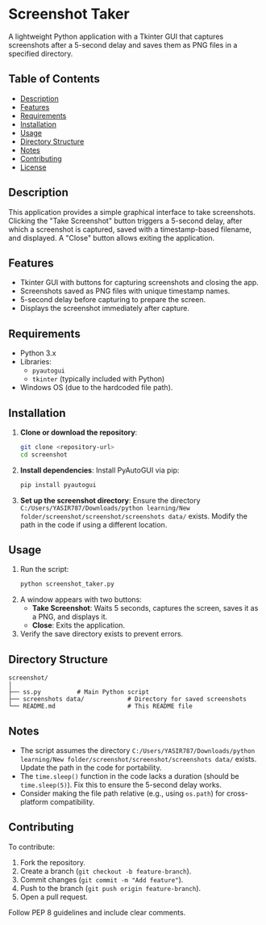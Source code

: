 # Screenshot Taker

A lightweight Python application with a Tkinter GUI that captures screenshots after a 5-second delay and saves them as PNG files in a specified directory.

## Table of Contents

- [Description](#description)
- [Features](#features)
- [Requirements](#requirements)
- [Installation](#installation)
- [Usage](#usage)
- [Directory Structure](#directory-structure)
- [Notes](#notes)
- [Contributing](#contributing)
- [License](#license)

## Description

This application provides a simple graphical interface to take screenshots. Clicking the "Take Screenshot" button triggers a 5-second delay, after which a screenshot is captured, saved with a timestamp-based filename, and displayed. A "Close" button allows exiting the application.

## Features

- Tkinter GUI with buttons for capturing screenshots and closing the app.
- Screenshots saved as PNG files with unique timestamp names.
- 5-second delay before capturing to prepare the screen.
- Displays the screenshot immediately after capture.

## Requirements

- Python 3.x
- Libraries:
  - `pyautogui`
  - `tkinter` (typically included with Python)
- Windows OS (due to the hardcoded file path).

## Installation

1. **Clone or download the repository**:

   ```bash
   git clone <repository-url>
   cd screenshot
   ```

2. **Install dependencies**:
   Install PyAutoGUI via pip:

   ```bash
   pip install pyautogui
   ```

3. **Set up the screenshot directory**:
   Ensure the directory `C:/Users/YASIR787/Downloads/python learning/New folder/screenshot/screenshot/screenshots data/` exists. Modify the path in the code if using a different location.

## Usage

1. Run the script:
   ```bash
   python screenshot_taker.py
   ```
2. A window appears with two buttons:
   - **Take Screenshot**: Waits 5 seconds, captures the screen, saves it as a PNG, and displays it.
   - **Close**: Exits the application.
3. Verify the save directory exists to prevent errors.

## Directory Structure

```
screenshot/
│
├── ss.py          # Main Python script
├── screenshots data/            # Directory for saved screenshots
└── README.md                    # This README file
```

## Notes

- The script assumes the directory `C:/Users/YASIR787/Downloads/python learning/New folder/screenshot/screenshot/screenshots data/` exists. Update the path in the code for portability.
- The `time.sleep()` function in the code lacks a duration (should be `time.sleep(5)`). Fix this to ensure the 5-second delay works.
- Consider making the file path relative (e.g., using `os.path`) for cross-platform compatibility.

## Contributing

To contribute:

1. Fork the repository.
2. Create a branch (`git checkout -b feature-branch`).
3. Commit changes (`git commit -m "Add feature"`).
4. Push to the branch (`git push origin feature-branch`).
5. Open a pull request.

Follow PEP 8 guidelines and include clear comments.
